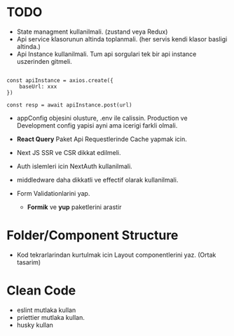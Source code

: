 # TODO

- State managment kullanilmali. (zustand veya Redux)
- Api service klasorunun altinda toplanmali. (her servis kendi klasor basligi altinda.)
- Api Instance kullanilmali. Tum api sorgulari tek bir api instance uszerinden gitmeli.

```

const apiInstance = axios.create({
    baseUrl: xxx
})

const resp = await apiInstance.post(url)
```

- appConfig objesini olusture, .env ile calissin.
  Production ve Development config yapisi ayni ama icerigi farkli olmali.

- **React Query** Paket Api Requestlerinde Cache yapmak icin.

- Next JS SSR ve CSR dikkat edilmeli.
- Auth islemleri icin NextAuth kullanilmali.
- middledware daha dikkatli ve effectif olarak kullanilmali.
- Form Validationlarini yap.
  - **Formik** ve **yup** paketlerini arastir

# Folder/Component Structure

- Kod tekrarlarindan kurtulmak icin Layout componentlerini yaz. (Ortak tasarim)

# Clean Code

- eslint mutlaka kullan
- priettier mutlaka kullan.
- husky kullan
